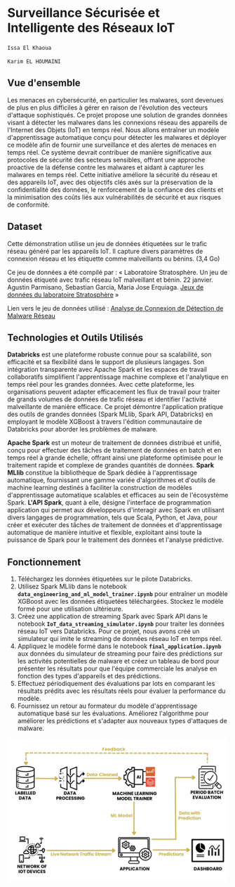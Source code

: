 # Surveillance Sécurisée et Intelligente des Réseaux IoT

`Issa El Khaoua`

`Karim EL HOUMAINI`

## **Vue d'ensemble**

Les menaces en cybersécurité, en particulier les malwares, sont devenues de plus en plus difficiles à gérer en raison de l'évolution des vecteurs d'attaque sophistiqués. Ce projet propose une solution de grandes données visant à détecter les malwares dans les connexions réseau des appareils de l'Internet des Objets (IoT) en temps réel. Nous allons entraîner un modèle d'apprentissage automatique conçu pour détecter les malwares et déployer ce modèle afin de fournir une surveillance et des alertes de menaces en temps réel. Ce système devrait contribuer de manière significative aux protocoles de sécurité des secteurs sensibles, offrant une approche proactive de la défense contre les malwares et aidant à capturer les malwares en temps réel. Cette initiative améliore la sécurité du réseau et des appareils IoT, avec des objectifs clés axés sur la préservation de la confidentialité des données, le renforcement de la confiance des clients et la minimisation des coûts liés aux vulnérabilités de sécurité et aux risques de conformité.

## Dataset

Cette démonstration utilise un jeu de données étiquetées sur le trafic réseau généré par les appareils IoT. Il capture divers paramètres de connexion réseau et les étiquette comme malveillants ou bénins. (3,4 Go)

Ce jeu de données a été compilé par : « Laboratoire Stratosphère. Un jeu de données étiqueté avec trafic réseau IoT malveillant et bénin. 22 janvier. Agustin Parmisano, Sebastian Garcia, Maria Jose Erquiaga. [Jeux de données du laboratoire Stratosphère](https://www.stratosphereips.org/datasets-iot23) »

Lien vers le jeu de données utilisé : [Analyse de Connexion de Détection de Malware Réseau](https://www.kaggle.com/datasets/agungpambudi/network-malware-detection-connection-analysis)

## **Technologies et Outils Utilisés**

**Databricks** est une plateforme robuste connue pour sa scalabilité, son efficacité et sa flexibilité dans le support de plusieurs langages. Son intégration transparente avec Apache Spark et les espaces de travail collaboratifs simplifient l'apprentissage machine complexe et l'analytique en temps réel pour les grandes données. Avec cette plateforme, les organisations peuvent adapter efficacement les flux de travail pour traiter de grands volumes de données de trafic réseau et identifier l'activité malveillante de manière efficace. Ce projet démontre l'application pratique des outils de grandes données (Spark MLlib, Spark API, Databricks) en employant le modèle XGBoost à travers l'édition communautaire de Databricks pour aborder les problèmes de malware.

**Apache Spark** est un moteur de traitement de données distribué et unifié, conçu pour effectuer des tâches de traitement de données en batch et en temps réel à grande échelle, offrant ainsi une plateforme optimisée pour le traitement rapide et complexe de grandes quantités de données. **Spark MLlib** constitue la bibliothèque de Spark dédiée à l'apprentissage automatique, fournissant une gamme variée d'algorithmes et d'outils de machine learning destinés à faciliter la construction de modèles d'apprentissage automatique scalables et efficaces au sein de l'écosystème Spark. **L'API Spark**, quant à elle, désigne l'interface de programmation application qui permet aux développeurs d'interagir avec Spark en utilisant divers langages de programmation, tels que Scala, Python, et Java, pour créer et exécuter des tâches de traitement de données et d'apprentissage automatique de manière intuitive et flexible, exploitant ainsi toute la puissance de Spark pour le traitement des données et l'analyse prédictive.

## **Fonctionnement**

1. Téléchargez les données étiquetées sur le pilote Databricks.
2. Utilisez Spark MLlib dans le notebook **`data_engineering_and_ml_model_trainer.ipynb`** pour entraîner un modèle XGBoost avec les données étiquetées téléchargées. Stockez le modèle formé pour une utilisation ultérieure.
3. Créez une application de streaming Spark avec Spark API dans le notebook **`IoT_data_streaming_simulator.ipynb`** pour traiter les données réseau IoT vers Databricks. Pour ce projet, nous avons créé un simulateur qui imite le streaming de données réseau IoT en temps réel.
4. Appliquez le modèle formé dans le notebook **`final_application.ipynb`** aux données du simulateur de streaming pour faire des prédictions sur les activités potentielles de malware et créez un tableau de bord pour présenter les résultats pour que l'équipe commerciale les analyse en fonction des types d'appareils et des prédictions.
5. Effectuez périodiquement des évaluations par lots en comparant les résultats prédits avec les résultats réels pour évaluer la performance du modèle.
6. Fournissez un retour au formateur du modèle d'apprentissage automatique basé sur les évaluations. Améliorez l'algorithme pour améliorer les prédictions et s'adapter aux nouveaux types d'attaques de malware.

![alt text](image.png)